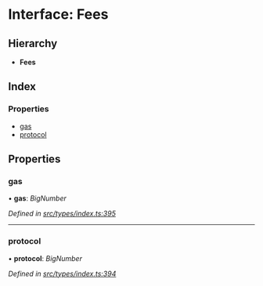# Interface: Fees

## Hierarchy

* **Fees**

## Index

### Properties

* [gas](fees.md#gas)
* [protocol](fees.md#protocol)

## Properties

###  gas

• **gas**: *BigNumber*

*Defined in [src/types/index.ts:395](https://github.com/PolymathNetwork/polymesh-sdk/blob/eac2196/src/types/index.ts#L395)*

___

###  protocol

• **protocol**: *BigNumber*

*Defined in [src/types/index.ts:394](https://github.com/PolymathNetwork/polymesh-sdk/blob/eac2196/src/types/index.ts#L394)*
